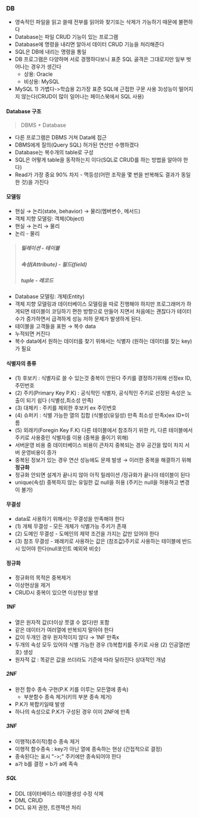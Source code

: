 
### DB
* 영속적인 파일을 읽고 쓸때 전부를 읽어와 찾기또는 삭제가 가능하기 때문에 불편하다
* Database는 파일 CRUD 기능이 있는 프로그램
* Database에 명령을 내리면 알아서 데이터 CRUD 기능을 처리해준다
* SQL은 DB에 내리는 명령을 통일
* DB 프로그램은 다양하며 서로 경쟁하다보니 표준 SQL 골격은 그대로지만 일부 벗어나는 경우가 생긴다
  * 상용: Oracle
  * 비상용: MySQL
* MySQL 1) 가볍다->학습용 2)가장 표준 SQL에 근접한 구문 사용 3)성능이 떨어지지 않는다(CRUD이 많이 일어나는 페이스북에서 SQL 사용)
#### Database 구조
> DBMS + Database
* 다른 프로그램은 DBMS 거쳐 Data에 접근
* DBMS에게 질의(Query SQL) 허가된 연산만 수행하겠다
* Database는 복수개의 table로 구성
* SQL은 어떻게 table을 동작하는지 이다(SQL로 CRUD를 하는 방법을 알아야 한다)
* Read가 가장 중요 90% 차지 - 멱등성(어떤 조작을 몇 번을 반복해도 결과가 동일한 것)을 가진다
#### 모델링
* 현실 → 논리(state, behavior) → 물리(멤버변수, 메서드)
* 객체 지향 모델링: 객체(Object)
* 현실 → 논리 → 물리
* 논리 - 물리  
> ##### 릴레이션 - 테이블  
> ##### 속성(Attribute) - 필드(field)
> ##### tuple - 레코드  
* Database 모델링: 개체(Entity)
* 객체 지향 모델링과 데이터베이스 모델링을 따로 진행해야 하지만 프로그래머가 하게되면 테이블이 코딩하기 편한 방향으로 만들어 지면서 처음에는 괜찮다가 테이터 수가 증가하면서 급격하게 성능 저하 문제가 발생하게 된다.
* 테이블을 고객들을 표현 → 복수 data
* 누적되면 커진다
* 복수 data에서 원하는 데이터를 찾기 위해서는 식별자 (원하는 데이터를 찾는 key)가 필요
#### 식별자의 종류
* (1) 후보키 : 식별자로 쓸 수 있는것 중복이 안된다 주키를 결정하기위해 선정ex ID, 주민번호
* (2) 주키(Primary Key P.K) : 공식적인 식별자, 공식적인 주키로 선정된 속성은 노출이 되기 쉽다 (식별성,최소성 만족)
* (3) 대체키 : 주키를 제외한 후보키 ex 주민번호
* (4) 슈퍼키 : 식별 가능한 열의 집합 (식별성(유일성) 만족 최소성 만족x)ex ID+이름
* (5) 외래키(Foregin Key F.K) 다른 테이블에서 참조하기 위한 키, 다른 테이블에서 주키로 사용중인 식별자를 이용 (중복을 줄이기 위해)
* 서버운영 비용 중 데이터베이스 비용이 큰차지 중복되는 경우 공간을 많이 차지 서버 운영비용이 증가
* 중복된 정보가 있는 경우 연산 성능에도 문제 발생 → 이러한 중복을 해결하기 위해 **정규화**
* 정규화 안되면 설계가 끝나지 않아 아직 릴레이션 /정규화가 끝나야 테이블이 된다 
* unique(속성) 중복하지 않는 유일한 값 null을 허용 (주키는 null을 허용하고 변경이 불가)
#### 무결성
* data로 사용하기 위해서는 무결성을 만족해야 한다
* (1) 개체 무결성 - 모든 개체가 식별가능 주키가 존재
* (2) 도메인 무결성 - 도메인의 제약 조건을 가지는 값만 있어야 한다
* (3) 참조 무결성 - 왜래키로 사용하는 값은 (참조값)주키로 사용하는 테이블에 반드시 있어야 한다(null포인트 예외와 비슷)
#### 정규화
* 정규화의 목적은 중복제거
* 이상현상을 제거
* CRUD시 중복이 있으면 이상현상 발생
##### 1NF
* 열은 원자적 값(더이상 쪼갤 수 없다)만 포함
* 같은 데이터가 여러열에 반복되지 말아야 한다
* 값이 두개인 경우 원자적이지 않다 → 1NF 만족x
* 두개의 속성 모두 있어야 식별 가능한 경우 (1)복합키를 주키로 사용 (2) 인공열(번호) 생성
* 원자적 값 : 똑같은 값을 쓰더라도 기준에 따라 달라진다 상대적인 개념
##### 2NF
* 완전 함수 종속 구현(P.K 키를 이루는 모든열에 종속)
  - 부분함수 종속 제거(키의 부분 종속 제거)
* P.K가 복합키일때 발생
* 하나의 속성으로 P.K가 구성된 경우 이미 2NF에 만족
##### 3NF 
* 이행적(추이적)함수 종속 제거
* 이행적 함수종속 : key가 아닌 열에 종속하는 현상 (간접적으로 결정)
* 종속된다는 표시 "->;" 주키에만 종속되어야 한다
* a가 b를 결정 = b가 a에 족속
##### SQL
* DDL 데이터베이스 테이블생성 수정 삭제
* DML CRUD
* DCL 유저 권한, 트렌잭션 처리
